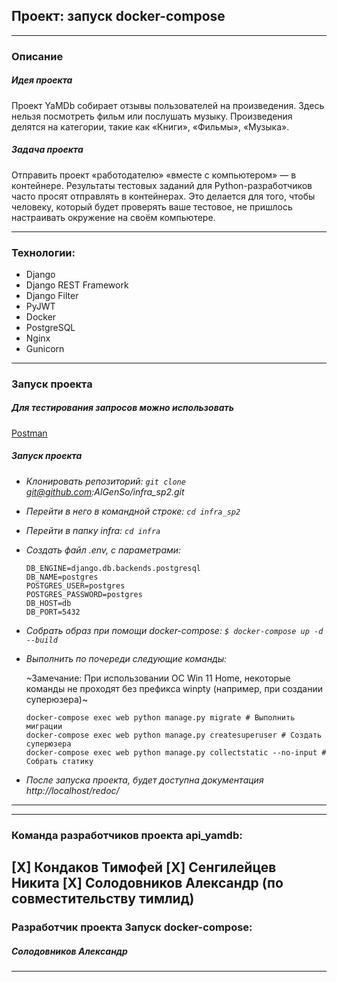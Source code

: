 **Проект: запуск docker-compose**
---
---
### Описание
##### Идея проекта
Проект YaMDb собирает отзывы пользователей на произведения.
Здесь нельзя посмотреть фильм или послушать музыку.
Произведения делятся на категории, такие как «Книги», «Фильмы», «Музыка».
##### Задача проекта
Отправить проект «работодателю» «вместе с компьютером» — в контейнере.
Результаты тестовых заданий для Python-разработчиков часто просят отправлять в контейнерах. Это делается для того, чтобы человеку, который будет проверять ваше тестовое, не пришлось настраивать окружение на своём компьютере.

---
### Технологии:
- Django 
- Django REST Framework
- Django Filter
- PyJWT
- Docker
- PostgreSQL
- Nginx
- Gunicorn
---
### Запуск проекта
##### Для тестирования запросов можно использовать
[Postman](https://www.postman.com/downloads/)
##### Запуск проекта
* _Клонировать репозиторий: `git clone` git@github.com:AlGenSo/infra_sp2.git_
* _Перейти в него в командной строке: `cd infra_sp2`_
* _Перейти в папку infra: `cd infra`_
* _Создать файл .env, с параметрами:_
   ```
   DB_ENGINE=django.db.backends.postgresql
   DB_NAME=postgres
   POSTGRES_USER=postgres
   POSTGRES_PASSWORD=postgres
   DB_HOST=db
   DB_PORT=5432
   ```
* _Собрать образ при помощи docker-compose: `$ docker-compose up -d --build`_
* _Выполнить по почереди следующие команды:_

  ~Замечание: При использовании ОС Win 11 Home, некоторые команды не проходят без префикса winpty (например, при создании суперюзера)~

   ```
   docker-compose exec web python manage.py migrate # Выполнить миграции
   docker-compose exec web python manage.py createsuperuser # Создать суперюзера
   docker-compose exec web python manage.py collectstatic --no-input # Собрать статику
   ```
* _После запуска проекта, будет доступна документация http://localhost/redoc/_
---
---

### Команда разработчиков проекта api_yamdb:
[X] Кондаков Тимофей
[X] Сенгилейцев Никита
[X] Солодовников Александр (по совместительству тимлид)
---

### Разработчик проекта **Запуск docker-compose**:
##### Солодовников Александр
---